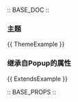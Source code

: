 :: BASE_DOC ::

### 主题

{{ ThemeExample }}

### 继承自Popup的属性

{{ ExtendsExample }}

:: BASE_PROPS ::

